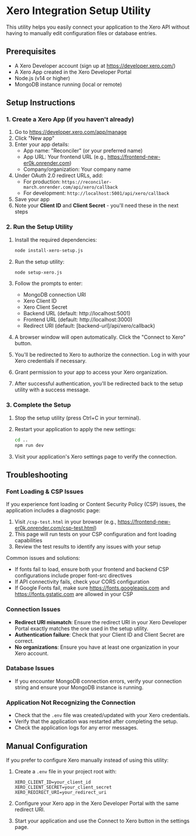 # Xero Integration Setup Utility

This utility helps you easily connect your application to the Xero API without having to manually edit configuration files or database entries.

## Prerequisites

- A Xero Developer account (sign up at https://developer.xero.com/)
- A Xero App created in the Xero Developer Portal
- Node.js (v14 or higher)
- MongoDB instance running (local or remote)

## Setup Instructions

### 1. Create a Xero App (if you haven't already)

1. Go to https://developer.xero.com/app/manage
2. Click "New app"
3. Enter your app details:
   - App name: "Reconciler" (or your preferred name)
   - App URL: Your frontend URL (e.g., https://frontend-new-er0k.onrender.com)
   - Company/organization: Your company name
4. Under OAuth 2.0 redirect URLs, add:
   - For production: `https://reconciler-march.onrender.com/api/xero/callback`
   - For development: `http://localhost:5001/api/xero/callback`
5. Save your app
6. Note your **Client ID** and **Client Secret** - you'll need these in the next steps

### 2. Run the Setup Utility

1. Install the required dependencies:
   ```bash
   node install-xero-setup.js
   ```

2. Run the setup utility:
   ```bash
   node setup-xero.js
   ```

3. Follow the prompts to enter:
   - MongoDB connection URI
   - Xero Client ID
   - Xero Client Secret
   - Backend URL (default: http://localhost:5001)
   - Frontend URL (default: http://localhost:3000)
   - Redirect URI (default: [backend-url]/api/xero/callback)

4. A browser window will open automatically. Click the "Connect to Xero" button.

5. You'll be redirected to Xero to authorize the connection. Log in with your Xero credentials if necessary.

6. Grant permission to your app to access your Xero organization.

7. After successful authentication, you'll be redirected back to the setup utility with a success message.

### 3. Complete the Setup

1. Stop the setup utility (press Ctrl+C in your terminal).

2. Restart your application to apply the new settings:
   ```bash
   cd ..
   npm run dev
   ```

3. Visit your application's Xero settings page to verify the connection.

## Troubleshooting

### Font Loading & CSP Issues

If you experience font loading or Content Security Policy (CSP) issues, the application includes a diagnostic page:

1. Visit `/csp-test.html` in your browser (e.g., https://frontend-new-er0k.onrender.com/csp-test.html)
2. This page will run tests on your CSP configuration and font loading capabilities
3. Review the test results to identify any issues with your setup

Common issues and solutions:
- If fonts fail to load, ensure both your frontend and backend CSP configurations include proper font-src directives
- If API connectivity fails, check your CORS configuration
- If Google Fonts fail, make sure https://fonts.googleapis.com and https://fonts.gstatic.com are allowed in your CSP

### Connection Issues

- **Redirect URI mismatch**: Ensure the redirect URI in your Xero Developer Portal exactly matches the one used in the setup utility.
- **Authentication failure**: Check that your Client ID and Client Secret are correct.
- **No organizations**: Ensure you have at least one organization in your Xero account.

### Database Issues

- If you encounter MongoDB connection errors, verify your connection string and ensure your MongoDB instance is running.

### Application Not Recognizing the Connection

- Check that the `.env` file was created/updated with your Xero credentials.
- Verify that the application was restarted after completing the setup.
- Check the application logs for any error messages.

## Manual Configuration

If you prefer to configure Xero manually instead of using this utility:

1. Create a `.env` file in your project root with:
   ```
   XERO_CLIENT_ID=your_client_id
   XERO_CLIENT_SECRET=your_client_secret
   XERO_REDIRECT_URI=your_redirect_uri
   ```

2. Configure your Xero app in the Xero Developer Portal with the same redirect URI.

3. Start your application and use the Connect to Xero button in the settings page. 